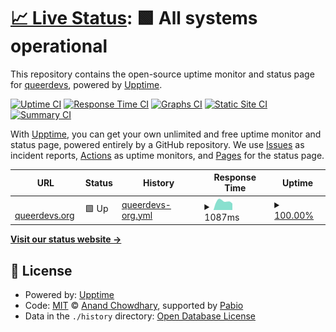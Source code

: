 # [📈 Live Status](https://status.queerdevs.org): <!--live status--> **🟩 All systems operational**

This repository contains the open-source uptime monitor and status page for [queerdevs](https://queerdevs.org), powered by [Upptime](https://github.com/upptime/upptime).

[![Uptime CI](https://github.com/queerdevs/status/workflows/Uptime%20CI/badge.svg)](https://github.com/queerdevs/status/actions?query=workflow%3A%22Uptime+CI%22)
[![Response Time CI](https://github.com/queerdevs/status/workflows/Response%20Time%20CI/badge.svg)](https://github.com/queerdevs/status/actions?query=workflow%3A%22Response+Time+CI%22)
[![Graphs CI](https://github.com/queerdevs/status/workflows/Graphs%20CI/badge.svg)](https://github.com/queerdevs/status/actions?query=workflow%3A%22Graphs+CI%22)
[![Static Site CI](https://github.com/queerdevs/status/workflows/Static%20Site%20CI/badge.svg)](https://github.com/queerdevs/status/actions?query=workflow%3A%22Static+Site+CI%22)
[![Summary CI](https://github.com/queerdevs/status/workflows/Summary%20CI/badge.svg)](https://github.com/queerdevs/status/actions?query=workflow%3A%22Summary+CI%22)

With [Upptime](https://upptime.js.org), you can get your own unlimited and free uptime monitor and status page, powered entirely by a GitHub repository. We use [Issues](https://github.com/queerdevs/status/issues) as incident reports, [Actions](https://github.com/queerdevs/status/actions) as uptime monitors, and [Pages](https://status.queerdevs.org) for the status page.

<!--start: status pages-->
<!-- This summary is generated by Upptime (https://github.com/upptime/upptime) -->
<!-- Do not edit this manually, your changes will be overwritten -->
<!-- prettier-ignore -->
| URL | Status | History | Response Time | Uptime |
| --- | ------ | ------- | ------------- | ------ |
| <img alt="" src="https://icons.duckduckgo.com/ip3/queerdevs.org.ico" height="13"> [queerdevs.org](https://queerdevs.org/) | 🟩 Up | [queerdevs-org.yml](https://github.com/queerdevs/status/commits/HEAD/history/queerdevs-org.yml) | <details><summary><img alt="Response time graph" src="./graphs/queerdevs-org/response-time-week.png" height="20"> 1087ms</summary><br><a href="https://status.queerdevs.org/history/queerdevs-org"><img alt="Response time 1010" src="https://img.shields.io/endpoint?url=https%3A%2F%2Fraw.githubusercontent.com%2Fqueerdevs%2Fstatus%2FHEAD%2Fapi%2Fqueerdevs-org%2Fresponse-time.json"></a><br><a href="https://status.queerdevs.org/history/queerdevs-org"><img alt="24-hour response time 808" src="https://img.shields.io/endpoint?url=https%3A%2F%2Fraw.githubusercontent.com%2Fqueerdevs%2Fstatus%2FHEAD%2Fapi%2Fqueerdevs-org%2Fresponse-time-day.json"></a><br><a href="https://status.queerdevs.org/history/queerdevs-org"><img alt="7-day response time 1087" src="https://img.shields.io/endpoint?url=https%3A%2F%2Fraw.githubusercontent.com%2Fqueerdevs%2Fstatus%2FHEAD%2Fapi%2Fqueerdevs-org%2Fresponse-time-week.json"></a><br><a href="https://status.queerdevs.org/history/queerdevs-org"><img alt="30-day response time 1284" src="https://img.shields.io/endpoint?url=https%3A%2F%2Fraw.githubusercontent.com%2Fqueerdevs%2Fstatus%2FHEAD%2Fapi%2Fqueerdevs-org%2Fresponse-time-month.json"></a><br><a href="https://status.queerdevs.org/history/queerdevs-org"><img alt="1-year response time 1060" src="https://img.shields.io/endpoint?url=https%3A%2F%2Fraw.githubusercontent.com%2Fqueerdevs%2Fstatus%2FHEAD%2Fapi%2Fqueerdevs-org%2Fresponse-time-year.json"></a></details> | <details><summary><a href="https://status.queerdevs.org/history/queerdevs-org">100.00%</a></summary><a href="https://status.queerdevs.org/history/queerdevs-org"><img alt="All-time uptime 99.42%" src="https://img.shields.io/endpoint?url=https%3A%2F%2Fraw.githubusercontent.com%2Fqueerdevs%2Fstatus%2FHEAD%2Fapi%2Fqueerdevs-org%2Fuptime.json"></a><br><a href="https://status.queerdevs.org/history/queerdevs-org"><img alt="24-hour uptime 100.00%" src="https://img.shields.io/endpoint?url=https%3A%2F%2Fraw.githubusercontent.com%2Fqueerdevs%2Fstatus%2FHEAD%2Fapi%2Fqueerdevs-org%2Fuptime-day.json"></a><br><a href="https://status.queerdevs.org/history/queerdevs-org"><img alt="7-day uptime 100.00%" src="https://img.shields.io/endpoint?url=https%3A%2F%2Fraw.githubusercontent.com%2Fqueerdevs%2Fstatus%2FHEAD%2Fapi%2Fqueerdevs-org%2Fuptime-week.json"></a><br><a href="https://status.queerdevs.org/history/queerdevs-org"><img alt="30-day uptime 99.30%" src="https://img.shields.io/endpoint?url=https%3A%2F%2Fraw.githubusercontent.com%2Fqueerdevs%2Fstatus%2FHEAD%2Fapi%2Fqueerdevs-org%2Fuptime-month.json"></a><br><a href="https://status.queerdevs.org/history/queerdevs-org"><img alt="1-year uptime 99.10%" src="https://img.shields.io/endpoint?url=https%3A%2F%2Fraw.githubusercontent.com%2Fqueerdevs%2Fstatus%2FHEAD%2Fapi%2Fqueerdevs-org%2Fuptime-year.json"></a></details>

<!--end: status pages-->

[**Visit our status website →**](https://status.queerdevs.org)

## 📄 License

- Powered by: [Upptime](https://github.com/upptime/upptime)
- Code: [MIT](./LICENSE) © [Anand Chowdhary](https://anandchowdhary.com), supported by [Pabio](https://pabio.com)
- Data in the `./history` directory: [Open Database License](https://opendatacommons.org/licenses/odbl/1-0/)
